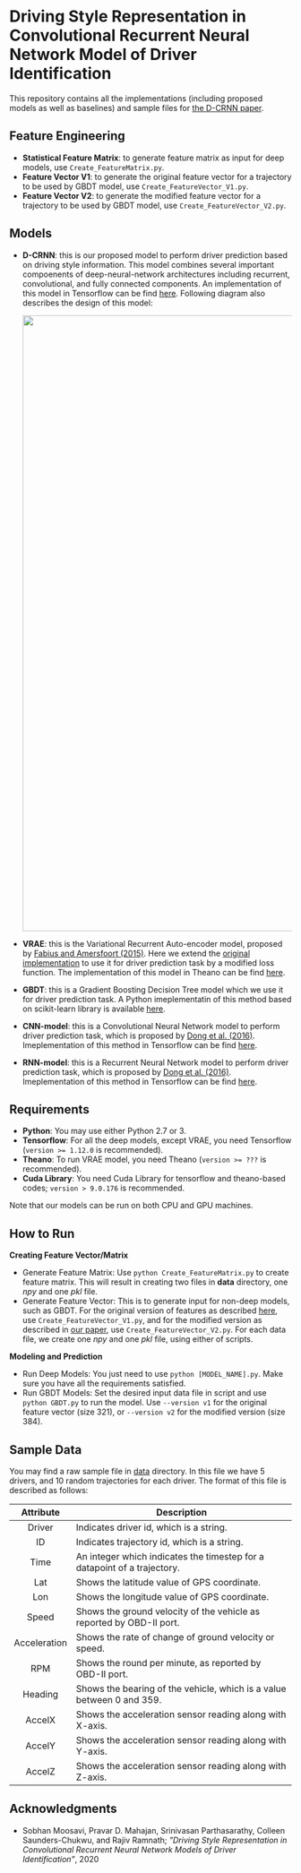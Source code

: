 # Driving Style Representation in Convolutional Recurrent Neural Network Model of Driver Identification

This repository contains all the implementations (including proposed models as well as baselines) and sample files for [the D-CRNN paper](https://arxiv.org/abs/2102.05843). 

## Feature Engineering 
* __Statistical Feature Matrix__: to generate feature matrix as input for deep models, use ```Create_FeatureMatrix.py```. 
* __Feature Vector V1__: to generate the original feature vector for a trajectory to be used by GBDT model, use ```Create_FeatureVector_V1.py```. 
* __Feature Vector V2__: to generate the modified feature vector for a trajectory to be used by GBDT model, use ```Create_FeatureVector_V2.py```. 

## Models
* __D-CRNN__: this is our proposed model to perform driver prediction based on driving style information. This model combines several important compoenents of deep-neural-network architectures including recurrent, convolutional, and fully connected components. An implementation of this model in Tensorflow can be find [here](https://github.com/sobhan-moosavi/DCRNN/blob/master/DCRNN.py). Following diagram also describes the design of this model: <center><img src="/files/D-CRNN_2.png" width="1100"></center>

* __VRAE__: this is the Variational Recurrent Auto-encoder model, proposed by [Fabius and Amersfoort (2015)](https://arxiv.org/abs/1412.6581). Here we extend the [original implementation](https://github.com/y0ast/Variational-Recurrent-Autoencoder) to use it for driver prediction task by a modified loss function. The implementation of this model in Theano can be find [here](https://github.com/sobhan-moosavi/DCRNN/blob/master/VRAE.py). 

* __GBDT__: this is a Gradient Boosting Decision Tree model which we use it for driver prediction task. A Python imeplementatin of this method based on scikit-learn library is available [here](https://github.com/sobhan-moosavi/DCRNN/blob/master/GBDT.py). 

* __CNN-model__: this is a Convolutional Neural Network model to perform driver prediction task, which is proposed by [Dong et al. (2016)](https://arxiv.org/abs/1607.03611). Imeplementation of this method in Tensorflow can be find [here](https://github.com/sobhan-moosavi/DCRNN/blob/master/CNN_model.py). 

* __RNN-model__: this is a Recurrent Neural Network model to perform driver prediction task, which is proposed by [Dong et al. (2016)](https://arxiv.org/abs/1607.03611). Imeplementation of this method in Tensorflow can be find [here](https://github.com/sobhan-moosavi/DCRNN/blob/master/RNN_model.py). 

## Requirements
* __Python__: You may use either Python 2.7 or 3. 
* __Tensorflow__: For all the deep models, except VRAE, you need Tensorflow (```version >= 1.12.0``` is recommended). 
* __Theano__: To run VRAE model, you need Theano (```version >= ???``` is recommended). 
* __Cuda Library__: You need Cuda Library for tensorflow and theano-based codes; ```version > 9.0.176``` is recommended. 

Note that our models can be run on both CPU and GPU machines. 

## How to Run
__Creating Feature Vector/Matrix__
* Generate Feature Matrix: Use ```python Create_FeatureMatrix.py``` to create feature matrix. This will result in creating two files in __data__ directory, one _npy_ and one _pkl_ file. 
* Generate Feature Vector: This is to generate input for non-deep models, such as GBDT. For the original version of features as described [here](), use ```Create_FeatureVector_V1.py```, and for the modified version as described in [our paper](), use ```Create_FeatureVector_V2.py```. For each data file, we create one _npy_ and one _pkl_ file, using either of scripts. 

__Modeling and Prediction__
* Run Deep Models: You just need to use ```python [MODEL_NAME].py```. Make sure you have all the requirements satisfied. 
* Run GBDT Models: Set the desired input data file in script and use ```python GBDT.py``` to run the model. Use ```--version v1``` for the original feature vector (size 321), or ```--version v2``` for the modified version (size 384). 

## Sample Data
You may find a raw sample file in [data](https://github.com/sobhan-moosavi/DCRNN/tree/master/data) directory. In this file we have 5 drivers, and 10 random trajectories for each driver. The format of this file is described as follows: 

| Attribute | Description |
|:---------:|-------------|
|Driver| Indicates driver id, which is a string. |
|ID| Indicates trajectory id, which is a string. |
|Time| An integer which indicates the timestep for a datapoint of a trajectory. |
|Lat| Shows the latitude value of GPS coordinate. |
|Lon| Shows the longitude value of GPS coordinate. |
|Speed| Shows the ground velocity of the vehicle as reported by OBD-II port. |
|Acceleration| Shows the rate of change of ground velocity or speed. |
|RPM| Shows the round per minute, as reported by OBD-II port. |
|Heading| Shows the bearing of the vehicle, which is a value between 0 and 359. |
|AccelX| Shows the acceleration sensor reading along with X-axis. |
|AccelY| Shows the acceleration sensor reading along with Y-axis. |
|AccelZ| Shows the acceleration sensor reading along with Z-axis. |

<!--
## Sample Results
Following is the result of different models on a random sample set of 50 drivers, with 50 trajectories for each driver. For deep models, we report accuracy on both segment as well as trajectory, see the [paper](#) for details. 

| Model | Accuracy--Segment | Accuracy--Trajectory |
|:-----:|:-----------------:|:--------------------:|
| GBDT-V1| -- | 25.13% |
| GBDT-V2| -- | 49.24% |
| CNN-model | 42.83% | 59.90% |
| RNN-model | 55.45% | 70.73% |
| VRAE | 51.28% | 63.67% |
| D-CRNN | __62.94%__ | __78.00%__ |
-->


## Acknowledgments 
* Sobhan Moosavi, Pravar D. Mahajan, Srinivasan Parthasarathy, Colleen Saunders-Chukwu, and Rajiv Ramnath; _"Driving Style Representation in Convolutional Recurrent Neural Network Models of Driver Identification"_, 2020 
